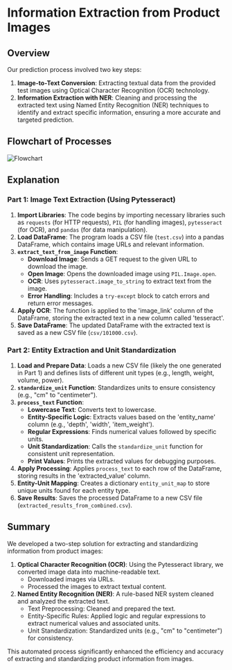 # Information Extraction from Product Images

## Overview
Our prediction process involved two key steps:

1. **Image-to-Text Conversion**: Extracting textual data from the provided test images using Optical Character Recognition (OCR) technology.
2. **Information Extraction with NER**: Cleaning and processing the extracted text using Named Entity Recognition (NER) techniques to identify and extract specific information, ensuring a more accurate and targeted prediction.

## Flowchart of Processes
![Flowchart](path/to/image.png)

## Explanation

### Part 1: Image Text Extraction (Using Pytesseract)
1. **Import Libraries**: The code begins by importing necessary libraries such as `requests` (for HTTP requests), `PIL` (for handling images), `pytesseract` (for OCR), and `pandas` (for data manipulation).
2. **Load DataFrame**: The program loads a CSV file (`test.csv`) into a pandas DataFrame, which contains image URLs and relevant information.
3. **`extract_text_from_image` Function**: 
   - **Download Image**: Sends a GET request to the given URL to download the image.
   - **Open Image**: Opens the downloaded image using `PIL.Image.open`.
   - **OCR**: Uses `pytesseract.image_to_string` to extract text from the image.
   - **Error Handling**: Includes a `try-except` block to catch errors and return error messages.
4. **Apply OCR**: The function is applied to the 'image_link' column of the DataFrame, storing the extracted text in a new column called 'tesseract'.
5. **Save DataFrame**: The updated DataFrame with the extracted text is saved as a new CSV file (`csv/101000.csv`).

### Part 2: Entity Extraction and Unit Standardization
1. **Load and Prepare Data**: Loads a new CSV file (likely the one generated in Part 1) and defines lists of different unit types (e.g., length, weight, volume, power).
2. **`standardize_unit` Function**: Standardizes units to ensure consistency (e.g., "cm" to "centimeter").
3. **`process_text` Function**: 
   - **Lowercase Text**: Converts text to lowercase.
   - **Entity-Specific Logic**: Extracts values based on the 'entity_name' column (e.g., 'depth', 'width', 'item_weight').
   - **Regular Expressions**: Finds numerical values followed by specific units.
   - **Unit Standardization**: Calls the `standardize_unit` function for consistent unit representation.
   - **Print Values**: Prints the extracted values for debugging purposes.
4. **Apply Processing**: Applies `process_text` to each row of the DataFrame, storing results in the 'extracted_value' column.
5. **Entity-Unit Mapping**: Creates a dictionary `entity_unit_map` to store unique units found for each entity type.
6. **Save Results**: Saves the processed DataFrame to a new CSV file (`extracted_results_from_combined.csv`).

## Summary
We developed a two-step solution for extracting and standardizing information from product images:

1. **Optical Character Recognition (OCR)**: Using the Pytesseract library, we converted image data into machine-readable text.
   - Downloaded images via URLs.
   - Processed the images to extract textual content.
2. **Named Entity Recognition (NER)**: A rule-based NER system cleaned and analyzed the extracted text.
   - Text Preprocessing: Cleaned and prepared the text.
   - Entity-Specific Rules: Applied logic and regular expressions to extract numerical values and associated units.
   - Unit Standardization: Standardized units (e.g., "cm" to "centimeter") for consistency.

This automated process significantly enhanced the efficiency and accuracy of extracting and standardizing product information from images.
